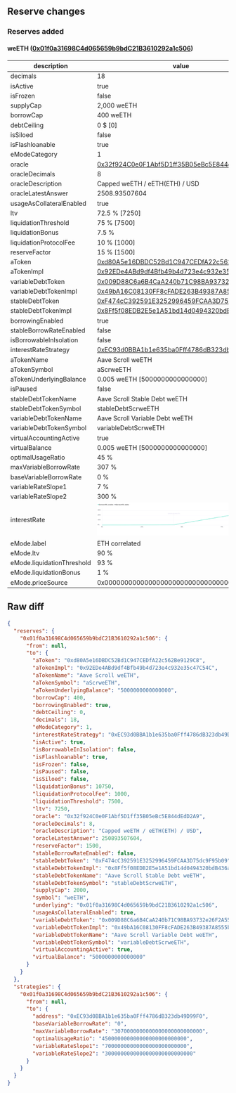 ## Reserve changes

### Reserves added

#### weETH ([0x01f0a31698C4d065659b9bdC21B3610292a1c506](https://scrollscan.com/address/0x01f0a31698C4d065659b9bdC21B3610292a1c506))

| description | value |
| --- | --- |
| decimals | 18 |
| isActive | true |
| isFrozen | false |
| supplyCap | 2,000 weETH |
| borrowCap | 400 weETH |
| debtCeiling | 0 $ [0] |
| isSiloed | false |
| isFlashloanable | true |
| eModeCategory | 1 |
| oracle | [0x32f924C0e0F1Abf5D1ff35B05eBc5E844dEdD2A9](https://scrollscan.com/address/0x32f924C0e0F1Abf5D1ff35B05eBc5E844dEdD2A9) |
| oracleDecimals | 8 |
| oracleDescription | Capped weETH / eETH(ETH) / USD |
| oracleLatestAnswer | 2508.93507604 |
| usageAsCollateralEnabled | true |
| ltv | 72.5 % [7250] |
| liquidationThreshold | 75 % [7500] |
| liquidationBonus | 7.5 % |
| liquidationProtocolFee | 10 % [1000] |
| reserveFactor | 15 % [1500] |
| aToken | [0xd80A5e16DBDC52Bd1C947CEDfA22c562Be9129C8](https://scrollscan.com/address/0xd80A5e16DBDC52Bd1C947CEDfA22c562Be9129C8) |
| aTokenImpl | [0x92EDe4ABd9df4Bfb49b4d723e4c932e35c47C54C](https://scrollscan.com/address/0x92EDe4ABd9df4Bfb49b4d723e4c932e35c47C54C) |
| variableDebtToken | [0x009D88C6a6B4CaA240b71C98BA93732e26F2A55A](https://scrollscan.com/address/0x009D88C6a6B4CaA240b71C98BA93732e26F2A55A) |
| variableDebtTokenImpl | [0x49bA16C08130FF8cFADE263B49387A8555bc057B](https://scrollscan.com/address/0x49bA16C08130FF8cFADE263B49387A8555bc057B) |
| stableDebtToken | [0xF474cC392591E3252996459FCAA3D75dc9F95b09](https://scrollscan.com/address/0xF474cC392591E3252996459FCAA3D75dc9F95b09) |
| stableDebtTokenImpl | [0x8Ff5f08EDB2E5e1A51bd14d0494320bdB436a149](https://scrollscan.com/address/0x8Ff5f08EDB2E5e1A51bd14d0494320bdB436a149) |
| borrowingEnabled | true |
| stableBorrowRateEnabled | false |
| isBorrowableInIsolation | false |
| interestRateStrategy | [0xEC93d0BBA1b1e635ba0Fff4786dB323db49D99F0](https://scrollscan.com/address/0xEC93d0BBA1b1e635ba0Fff4786dB323db49D99F0) |
| aTokenName | Aave Scroll weETH |
| aTokenSymbol | aScrweETH |
| aTokenUnderlyingBalance | 0.005 weETH [5000000000000000] |
| isPaused | false |
| stableDebtTokenName | Aave Scroll Stable Debt weETH |
| stableDebtTokenSymbol | stableDebtScrweETH |
| variableDebtTokenName | Aave Scroll Variable Debt weETH |
| variableDebtTokenSymbol | variableDebtScrweETH |
| virtualAccountingActive | true |
| virtualBalance | 0.005 weETH [5000000000000000] |
| optimalUsageRatio | 45 % |
| maxVariableBorrowRate | 307 % |
| baseVariableBorrowRate | 0 % |
| variableRateSlope1 | 7 % |
| variableRateSlope2 | 300 % |
| interestRate | ![ir](/.assets/8fa1be0a18750a60d1bf8c471ee14d962f51656a.svg) |
| eMode.label | ETH correlated |
| eMode.ltv | 90 % |
| eMode.liquidationThreshold | 93 % |
| eMode.liquidationBonus | 1 % |
| eMode.priceSource | 0x0000000000000000000000000000000000000000 |


## Raw diff

```json
{
  "reserves": {
    "0x01f0a31698C4d065659b9bdC21B3610292a1c506": {
      "from": null,
      "to": {
        "aToken": "0xd80A5e16DBDC52Bd1C947CEDfA22c562Be9129C8",
        "aTokenImpl": "0x92EDe4ABd9df4Bfb49b4d723e4c932e35c47C54C",
        "aTokenName": "Aave Scroll weETH",
        "aTokenSymbol": "aScrweETH",
        "aTokenUnderlyingBalance": "5000000000000000",
        "borrowCap": 400,
        "borrowingEnabled": true,
        "debtCeiling": 0,
        "decimals": 18,
        "eModeCategory": 1,
        "interestRateStrategy": "0xEC93d0BBA1b1e635ba0Fff4786dB323db49D99F0",
        "isActive": true,
        "isBorrowableInIsolation": false,
        "isFlashloanable": true,
        "isFrozen": false,
        "isPaused": false,
        "isSiloed": false,
        "liquidationBonus": 10750,
        "liquidationProtocolFee": 1000,
        "liquidationThreshold": 7500,
        "ltv": 7250,
        "oracle": "0x32f924C0e0F1Abf5D1ff35B05eBc5E844dEdD2A9",
        "oracleDecimals": 8,
        "oracleDescription": "Capped weETH / eETH(ETH) / USD",
        "oracleLatestAnswer": 250893507604,
        "reserveFactor": 1500,
        "stableBorrowRateEnabled": false,
        "stableDebtToken": "0xF474cC392591E3252996459FCAA3D75dc9F95b09",
        "stableDebtTokenImpl": "0x8Ff5f08EDB2E5e1A51bd14d0494320bdB436a149",
        "stableDebtTokenName": "Aave Scroll Stable Debt weETH",
        "stableDebtTokenSymbol": "stableDebtScrweETH",
        "supplyCap": 2000,
        "symbol": "weETH",
        "underlying": "0x01f0a31698C4d065659b9bdC21B3610292a1c506",
        "usageAsCollateralEnabled": true,
        "variableDebtToken": "0x009D88C6a6B4CaA240b71C98BA93732e26F2A55A",
        "variableDebtTokenImpl": "0x49bA16C08130FF8cFADE263B49387A8555bc057B",
        "variableDebtTokenName": "Aave Scroll Variable Debt weETH",
        "variableDebtTokenSymbol": "variableDebtScrweETH",
        "virtualAccountingActive": true,
        "virtualBalance": "5000000000000000"
      }
    }
  },
  "strategies": {
    "0x01f0a31698C4d065659b9bdC21B3610292a1c506": {
      "from": null,
      "to": {
        "address": "0xEC93d0BBA1b1e635ba0Fff4786dB323db49D99F0",
        "baseVariableBorrowRate": "0",
        "maxVariableBorrowRate": "3070000000000000000000000000",
        "optimalUsageRatio": "450000000000000000000000000",
        "variableRateSlope1": "70000000000000000000000000",
        "variableRateSlope2": "3000000000000000000000000000"
      }
    }
  }
}
```